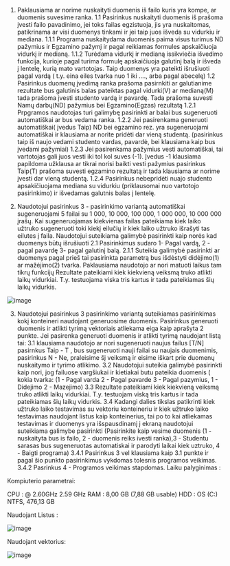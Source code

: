  1. Paklausiama ar norime nuskaityti duomenis iš failo kuris yra kompe, ar duomenis suvesime ranka.
   1.1 Pasirinkus nuskaityti duomenis iš prašoma įvesti failo pavadinimo, jei toks failas egzistuoja, jis yra nuskaitomas, patikrinama ar visi duomenys tinkami ir jei taip juos išveda su vidurkiu ir mediana.
     1.1.1 Programa nuskaitydama duomenis paima visus turimus ND pažymius ir Egzamino pažymį ir pagal reikiamas formules apskaičiuoja vidurkį ir medianą.
     1.1.2 Turėdama vidurkį ir medianą issikviečia išvedimo funkcija, kurioje pagal turima formulę apskaičiuoja galutinį balą ir išveda į lentelę, kurią mato vartotojas. Taip duomenys yra pateikti išrušiuoti pagal vardą ( t.y. eina eiles tvarka nuo 1 iki ...., arba pagal abecelę)
   1.2 Pasirinkus duomenų įvedimą ranka prašoma pasirnkiti ar galutianime rezultate bus galutinis balas pateiktas pagal vidurki(V) ar medianą(M) tada prašoma įvesti studento vardą ir pavardę. Tada prašoma suvesti Namų darbų(ND) pažymius bei Egzamino(Egzas)  rezultatą
     1.2.1 Prpgramos naudotojas turi galimybę pasirinkti ar balai bus sugeneruoti automatiškai ar bus vedama ranka.
     1.2.2 Jei pasirenkama generuoti automatiškai( įvedus Taip) ND bei egzamino rez. yra sugeneruojami automatiškai ir klausiama ar norite pridėti dar vieną studentą. (pasirinkus taip iš naujo vedami studento vardas, pavardė, bei klausiama kaip bus įvedami pažymiai)
     1.2.3 Jei pasirenkama pažymius vesti automatiškai, tai vartotojas gali juos vesti iki tol kol suves (-1). Įvedus -1 klausiama papildoma užklausa ar tikrai norisi baikti vesti pažymius pasirinkus Taip(T) prašoma suvesti egzamino rezultatą ir tada klausiama ar norime įvesti dar vieną studentą.
   1.2.4 Pasirinkus nebepridėti nuajo studento apsakičiuojama mediana su vidurkiu (priklausomai nuo vartotojo pasirinkimo) ir išvedamas galutnis balas į lentelę.
        
2. Naudotojui pasirinkus 3 - pasirinkimo variantą automatiškai sugeneruojami 5 failai su 1 000, 10 000, 100 000, 1 000 000, 10 000 000 įrašų. Kai sugeneruojamas kiekvienas failas pateikiama kiek laiko užtruko sugeneruoti toki kiekį eilučių ir kiek laiko užtruko išrašyti tas eilutes į faila.
Naudotojui suteikiama galimybė pasirinkti kaip norės kad duomenys būtų išrušiuoti
2.1 Pasirinkimus sudaro 1- Pagal vardą, 2 - pagal pavardę 3- pagal galutinį balą.
2.1.1 Suteikia galimybė pasirinkti ar duomenys pagal prieš tai pasirinkta parametrą bus išdėstyti didėjimo(1) ar mažėjimo(2) tvarka.
Paklausiama naudotojo ar nori matuoti laikus tam tikrų funkcijų
Rezultate pateikiami kiek kiekvieną veiksmą truko atlikti laikų vidurkiai. T.y. testuojama viska tris kartus ir tada pateikiamas šių laikų vidurkis.

![image](https://github.com/UgnePleseviciute/PirmaVersija/assets/145859423/83c95d2b-621d-4786-96cc-1803362ff210)

3. Naudotojui pasirinkus 3 pasirinkimo variantą suteikiamas pasirinkimas kokį konteineri naudojant generuosime duomenis. Pasirinkus generuoti duomenis ir atlikti tyrimą vektoriais atliekama eiga kaip aprašyta 2 punkte. Jei pasirenka generuoti duomenis ir atlikti tyrimą naudojant listą tai:
   3.1 klausiama naudotojo ar nori sugeneruoti naujus failus [T/N] pasirnkus Taip - T , bus sugeneruoti nauji failai su naujais duomenimis, pasirinkus N - Ne, praleisime šį veiksmą ir eisime iškart prie duomenų nuskaitymo ir tyrimo atlikimo.
   3.2 Naudotojui suteikia galimybė pasirinkti kaip nori, jog failuose vargšiukai ir kietiakai butu pateikia duomenis ( kokia tvarka: (1 - Pagal varda 2 - Pagal pavarde 3 - Pagal pazymius, 1 - Didejimo 2 - Mazejimo)
   3.3 Rezultate pateikiami kiek kiekvieną veiksmą truko atlikti laikų vidurkiai. T.y. testuojam viską tris kartus ir tada pateikiamas šių laikų vidurkis.
   3.4 Kadangi dalies tikslas patikrinti kiek užtruko laiko testavimas su vektoriu konteineriu ir kiek užtruko laiko testavimas naudojant listus kaip konteinerius, tai po to kai atliekamas testavimas ir duomenys yra išspausdinamį į ekraną naudotojui suteikiama galimybe pasirinkti (Pasirinkite kaip vesime duomenis (1 - nuskaityta bus is failo, 2 - duomenis reiks ivesti ranka),3 - Studentu sarasas bus sugeneruotas automatiskai ir parodyti laikai kiek uztruko, 4 - Baigti programa)
   3.4.1 Pasirinkus 3 vel klausiama kaip 3.1 punkte ir pagal šio punkto pasirinkimus vykdomas tolesnis programos veikimas.
   3.4.2 Pasrinkus 4 - Programos veikimas stapdomas.
Laiku palyginimas :

Kompiuterio parametrai:

CPU :  @ 2.60GHz   2.59 GHz
RAM : 8,00 GB (7,88 GB usable)
HDD : OS (C:) NTFS,  476,13 GB

Naudojant Listus :

![image](https://github.com/UgnePleseviciute/PirmaVersija/assets/145859423/08dd29d3-e259-4159-bb76-8ba32664e90d)


Naudojant vektorius: 

![image](https://github.com/UgnePleseviciute/PirmaVersija/assets/145859423/33f621af-fe47-414e-adb4-f564d94ee3f5)


